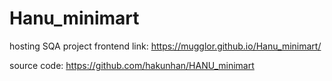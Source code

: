# Hanu_minimart
hosting SQA project frontend
link: https://mugglor.github.io/Hanu_minimart/

source code: https://github.com/hakunhan/HANU_minimart
